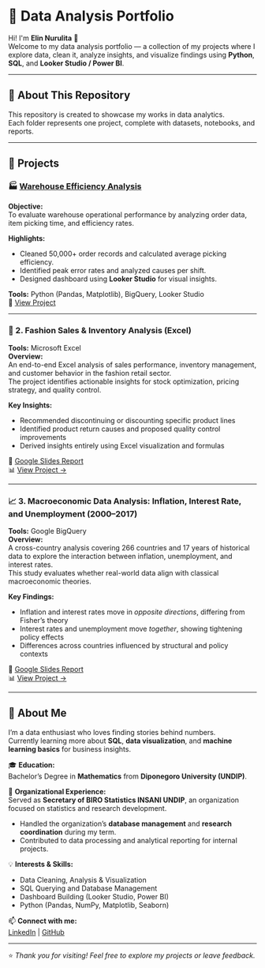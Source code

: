 # 💼 Data Analysis Portfolio

Hi! I'm **Elin Nurulita** 👋  
Welcome to my data analysis portfolio — a collection of my projects where I explore data, clean it, analyze insights, and visualize findings using **Python**, **SQL**, and **Looker Studio / Power BI**.

---

## 🧠 About This Repository
This repository is created to showcase my works in data analytics.  
Each folder represents one project, complete with datasets, notebooks, and reports.

---

## 📂 Projects

### 🏭 [Warehouse Efficiency Analysis](./shoe-warehouse-analysis/)
**Objective:**  
To evaluate warehouse operational performance by analyzing order data, item picking time, and efficiency rates.

**Highlights:**  
- Cleaned 50,000+ order records and calculated average picking efficiency.  
- Identified peak error rates and analyzed causes per shift.  
- Designed dashboard using **Looker Studio** for visual insights.

**Tools:** Python (Pandas, Matplotlib), BigQuery, Looker Studio  
📁 [View Project](./shoe-warehouse-analysis/)

---

### 👗 2. Fashion Sales & Inventory Analysis (Excel)
**Tools:** Microsoft Excel  
**Overview:**  
An end-to-end Excel analysis of sales performance, inventory management, and customer behavior in the fashion retail sector.  
The project identifies actionable insights for stock optimization, pricing strategy, and quality control.

**Key Insights:**
- Recommended discontinuing or discounting specific product lines  
- Identified product return causes and proposed quality control improvements  
- Derived insights entirely using Excel visualization and formulas  

📑 [Google Slides Report](https://docs.google.com/presentation/d/1zlXgRZtAj7OWkDMc0YQeg72fkM3MrO68ojGMjuNbcYc/edit?usp=drive_link)  
📊 [View Project →](https://github.com/elin-nurulita/data-analyst-portofolio/tree/main/fashion_analysis)

---

### 📈 3. Macroeconomic Data Analysis: Inflation, Interest Rate, and Unemployment (2000–2017)
**Tools:** Google BigQuery  
**Overview:**  
A cross-country analysis covering 266 countries and 17 years of historical data to explore the interaction between inflation, unemployment, and interest rates.  
This study evaluates whether real-world data align with classical macroeconomic theories.

**Key Findings:**
- Inflation and interest rates move in *opposite directions*, differing from Fisher’s theory  
- Interest rates and unemployment move *together*, showing tightening policy effects  
- Differences across countries influenced by structural and policy contexts  

📑 [Google Slides Report](YOUR_GSLIDE_LINK_HERE)  
📊 [View Project →](https://github.com/elin-nurulita/data-analyst-portofolio/tree/main/macroeconomic_analysis)


---

## 🧩 About Me
I’m a data enthusiast who loves finding stories behind numbers.  
Currently learning more about **SQL**, **data visualization**, and **machine learning basics** for business insights.  

🎓 **Education:**  
Bachelor’s Degree in **Mathematics** from **Diponegoro University (UNDIP)**.  

🧾 **Organizational Experience:**  
Served as **Secretary of BIRO Statistics INSANI UNDIP**, an organization focused on statistics and research development.  
- Handled the organization’s **database management** and **research coordination** during my term.  
- Contributed to data processing and analytical reporting for internal projects.

💡 **Interests & Skills:**  
- Data Cleaning, Analysis & Visualization  
- SQL Querying and Database Management  
- Dashboard Building (Looker Studio, Power BI)  
- Python (Pandas, NumPy, Matplotlib, Seaborn)

📫 **Connect with me:**  
[LinkedIn](https://www.linkedin.com/in/elin-nurulita-258b082a7/) | [GitHub](https://github.com/elin-nurulita/)

---

⭐ *Thank you for visiting! Feel free to explore my projects or leave feedback.*
